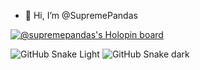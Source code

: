 - 👋 Hi, I’m @SupremePandas



[![@supremepandas's Holopin board](https://holopin.me/supremepandas)](https://holopin.io/@supremepandas)
<!---
SupremePandas/SupremePandas is a ✨ special ✨ repository because its `README.md` (this file) appears on your GitHub profile.
You can click the Preview link to take a look at your changes.
--->

![GitHub Snake Light](github-snake.svg#gh-light-mode-only)
![GitHub Snake dark](github-snake-dark.svg#gh-dark-mode-only)
